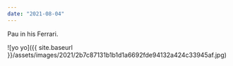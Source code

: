 ```yaml
---
date: "2021-08-04"
---
```


Pau in his Ferrari.

![yo yo]({{ site.baseurl }}/assets/images/2021/2b7c87131b1b1d1a6692fde94132a424c33945af.jpg)

